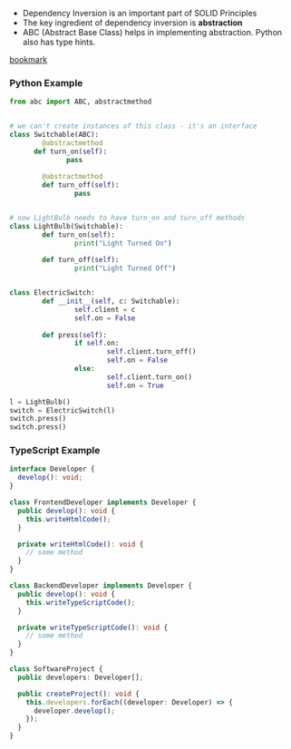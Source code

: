 - Dependency Inversion is an important part of SOLID Principles
- The key ingredient of dependency inversion is **abstraction**
- ABC (Abstract Base Class) helps in implementing abstraction. Python also has type hints.

[bookmark](https://blog.bitsrc.io/solid-principles-in-typescript-153e6923ffdb)


### Python Example


```python
from abc import ABC, abstractmethod


# we can't create instances of this class - it's an interface
class Switchable(ABC):
		@abstractmethod
	  def turn_on(self):
			  pass
	  
		@abstractmethod
		def turn_off(self):
				pass


# now LightBulb needs to have turn_on and turn_off methods
class LightBulb(Switchable):
		def turn_on(self):
				print("Light Turned On")
		
		def turn_off(self):
				print("Light Turned Off")


class ElectricSwitch:
		def __init__(self, c: Switchable):
				self.client = c
				self.on = False
		
		def press(self):
				if self.on:
						self.client.turn_off()
						self.on = False
				else:
						self.client.turn_on()
						self.on = True

l = LightBulb()
switch = ElectricSwitch(l)
switch.press()
switch.press()
```


### TypeScript Example


```typescript
interface Developer {
  develop(): void;
}

class FrontendDeveloper implements Developer {
  public develop(): void {
    this.writeHtmlCode();
  }

  private writeHtmlCode(): void {
    // some method
  }
}

class BackendDeveloper implements Developer {
  public develop(): void {
    this.writeTypeScriptCode();
  }

  private writeTypeScriptCode(): void {
    // some method
  }
}

class SoftwareProject {
  public developers: Developer[];

  public createProject(): void {
    this.developers.forEach((developer: Developer) => {
      developer.develop();
    });
  }
}
```

